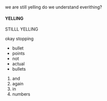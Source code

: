 we are still yelling
do we understand everithing?

#### YELLING

STILLL YELLING

okay stopping

- bullet
- points
- not
- actual 
- bullets

1. and
2. again
3. in
4. numbers
